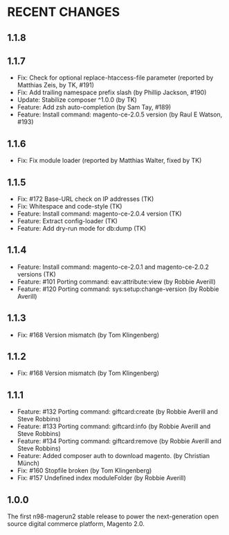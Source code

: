 RECENT CHANGES
==============

1.1.8
-----

1.1.7
-----

* Fix: Check for optional replace-htaccess-file parameter (reported by Matthias Zeis, by TK, #191)
* Fix: Add trailing namespace prefix slash (by Phillip Jackson, #190)
* Update: Stabilize composer ^1.0.0 (by TK)
* Feature: Add zsh auto-completion (by Sam Tay, #189)
* Feature: Install command: magento-ce-2.0.5 version (by Raul E Watson, #193)

1.1.6
-----

* Fix: Fix module loader (reported by Matthias Walter, fixed by TK)

1.1.5
-----
* Fix: #172 Base-URL check on IP addresses (TK)
* Fix: Whitespace and code-style (TK)
* Feature: Install command: magento-ce-2.0.4 version (TK)
* Feature: Extract config-loader (TK)
* Feature: Add dry-run mode for db:dump (TK)

1.1.4
-----
* Feature: Install command: magento-ce-2.0.1 and magento-ce-2.0.2 versions (TK)
* Feature: #101 Porting command: eav:attribute:view (by Robbie Averill)
* Feature: #120 Porting command: sys:setup:change-version (by Robbie Averill)

1.1.3
-----
* Fix: #168 Version mismatch (by Tom Klingenberg)

1.1.2
-----
* Fix: #168 Version mismatch (by Tom Klingenberg)

1.1.1
-----

* Feature: #132 Porting command: giftcard:create (by Robbie Averill and Steve Robbins)
* Feature: #133 Porting command: giftcard:info (by Robbie Averill and Steve Robbins)
* Feature: #134 Porting command: giftcard:remove (by Robbie Averill and Steve Robbins)
* Feature: Added composer auth to download magento. (by Christian Münch)
* Fix: #160 Stopfile broken (by Tom Klingenberg)
* Fix: #157 Undefined index moduleFolder (by Robbie Averill)

1.0.0
-----

The first n98-magerun2 stable release to power the next-generation
open source digital commerce platform, Magento 2.0.
